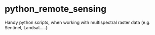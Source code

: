 # python_remote_sensing
Handy python scripts, when working with multispectral raster data (e.g. Sentinel, Landsat.....)
